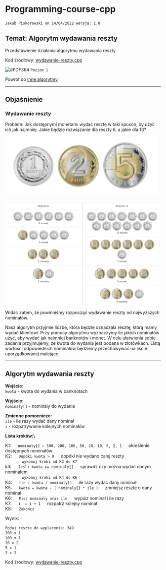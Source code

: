 # Programming-course-cpp

`Jakub Piskorowski on 14/04/2022 wersja: 1.0`

## Temat: Algorytm wydawania reszty

Przedstawienie działania algorytmu wydawania reszty

Kod źródłowy:
[wydawanie-reszty.cpp](wydawanie-reszty.cpp)

![#FDF364](https://via.placeholder.com/15/FDF364/000000?text=+) `Poziom 1`

Powrót do [Inne algorytmy](/2-algorytmika/2-5-inne-algorytmy/README.md)

---

## Objaśnienie

### Wydawanie reszty

Problem:
Jak dostępnymi monetami wydać resztę w taki sposób, by użyć ich jak najmniej.
Jakie będzie rozwiązanie dla reszty 6, a jakie dla 13?

![Monety](img/monety.PNG)

![Reszta](img/reszta.PNG)

Widać zatem, że powinniśmy rozpocząć wydawanie reszty od najwyższych nominałów.

Nasz algorytm przyjmie liczbę, która będzie oznaczała resztę, którą mamy wydać klientowi. Przy pomocy algorytmu wyznaczymy ile jakich nominałów użyć, aby wydać jak najmniej banknotów i monet. W celu ułatwienia sobie zadania przyjmujemy, że kwota do wydania jest podana w złotówkach. Listą wartości odpowiednich nominałów będziemy przechowywać na liście uporządkowanej malejąco.

---

## Algorytm wydawania reszty

**Wejście:** \
`kwota` - kwota do wydania w banknotach

**Wyjście:** \
`nominaly[]` - nominaly do wydania

**Zmienne pomocnicze:** \
`ile` - ile razy wydać dany nominał \
`i` - rozpatrywanie kolejnych nominałów

**Lista kroków:**\

K1: &emsp; `nominaly[] ← 500, 200, 100, 50, 20, 10, 5, 2, 1` &emsp; określenie dostępnych nominałów \
K2: &emsp; `Dopóki kwota > 0` &emsp; dopóki nie wydano całej reszty \
&emsp; &emsp; &emsp; `wykonuj kroki od K3 do K7` \
k3: &emsp; `Jeśli kwota >= nominaly[]` &emsp; sprawdz czy można wydać danym nominałem \
&emsp; &emsp; &emsp; `wykonuj kroki od K4 do K6` \
K4: &emsp; `ile ← kwota / nominaly[]` &emsp; ile razy wydać dany nominał \
K5: &emsp; `kwota ← kwota - ( nominaly[] * ile )` &emsp; zmniejsz resztę o dany nominał \
K6: &emsp; `Pisz nominaly oraz ile` &emsp; wypisz nominał i ile razy \
K7: &emsp; `i  ← i + 1` &emsp; rozpatrz kolejny nominał \
K8: &emsp; `Zakończ`

Wynik:

```text
Podaj reszte do wyplacenia: 349
200 x 1
100 x 1
20 x 2
5 x 1
2 x 2
```

Kod źródłowy: [wydawanie-reszty.cpp](wydawanie-reszty.cpp)

<!-- Źródło: [algorytm.org](http://www.algorytm.org/inne/problem-wydawania-reszty/reszta-c.html) -->